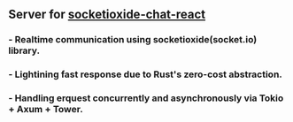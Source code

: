 ## Server for [socketioxide-chat-react](https://github.com/007tickooayush/socketioxide-chat-react)


### - Realtime communication using socketioxide(socket.io) library.
### - Lightining fast response due to Rust's zero-cost abstraction.
### - Handling erquest concurrently and asynchronously via Tokio + Axum + Tower.
